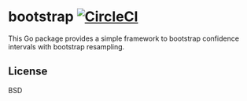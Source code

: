 bootstrap [![CircleCI](https://circleci.com/gh/Preetam/bootstrap.svg?style=svg&circle-token=4576e7c0a180f5c7cbc4fbc3f3886f7dc66117d4)](https://circleci.com/gh/Preetam/bootstrap)
===
This Go package provides a simple framework to bootstrap confidence intervals with bootstrap resampling.

License
---
BSD

